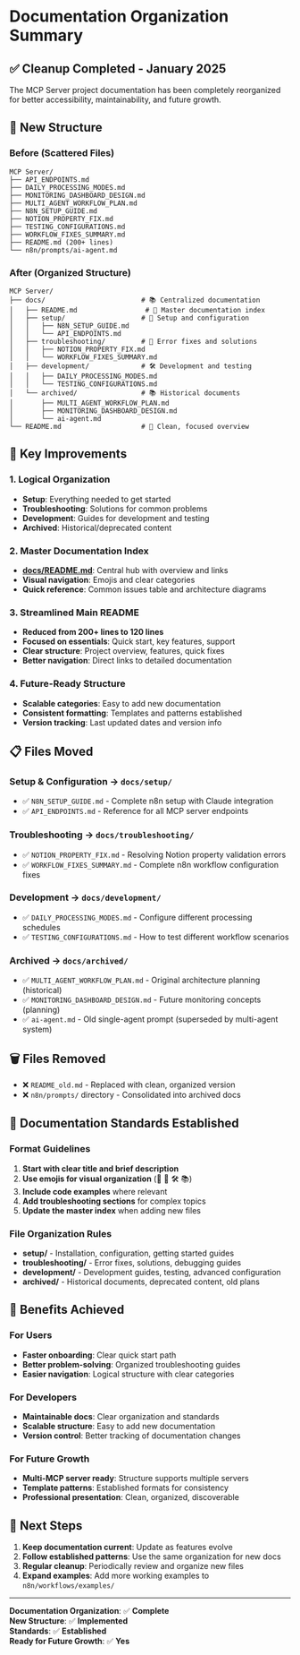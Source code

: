 # Documentation Organization Summary

## ✅ **Cleanup Completed - January 2025**

The MCP Server project documentation has been completely reorganized for better accessibility, maintainability, and future growth.

## 📂 **New Structure**

### Before (Scattered Files)
```
MCP Server/
├── API_ENDPOINTS.md
├── DAILY_PROCESSING_MODES.md
├── MONITORING_DASHBOARD_DESIGN.md
├── MULTI_AGENT_WORKFLOW_PLAN.md
├── N8N_SETUP_GUIDE.md
├── NOTION_PROPERTY_FIX.md
├── TESTING_CONFIGURATIONS.md
├── WORKFLOW_FIXES_SUMMARY.md
├── README.md (200+ lines)
└── n8n/prompts/ai-agent.md
```

### After (Organized Structure)
```
MCP Server/
├── docs/                        # 📚 Centralized documentation
│   ├── README.md                 # 📄 Master documentation index
│   ├── setup/                   # 🚀 Setup and configuration
│   │   ├── N8N_SETUP_GUIDE.md
│   │   └── API_ENDPOINTS.md
│   ├── troubleshooting/         # 🔧 Error fixes and solutions
│   │   ├── NOTION_PROPERTY_FIX.md
│   │   └── WORKFLOW_FIXES_SUMMARY.md
│   ├── development/             # 🛠️ Development and testing
│   │   ├── DAILY_PROCESSING_MODES.md
│   │   └── TESTING_CONFIGURATIONS.md
│   └── archived/                # 📚 Historical documents
│       ├── MULTI_AGENT_WORKFLOW_PLAN.md
│       ├── MONITORING_DASHBOARD_DESIGN.md
│       └── ai-agent.md
└── README.md                    # 🎯 Clean, focused overview
```

## 🎯 **Key Improvements**

### 1. **Logical Organization**
- **Setup**: Everything needed to get started
- **Troubleshooting**: Solutions for common problems
- **Development**: Guides for development and testing
- **Archived**: Historical/deprecated content

### 2. **Master Documentation Index**
- **[docs/README.md](./README.md)**: Central hub with overview and links
- **Visual navigation**: Emojis and clear categories
- **Quick reference**: Common issues table and architecture diagrams

### 3. **Streamlined Main README**
- **Reduced from 200+ lines to 120 lines**
- **Focused on essentials**: Quick start, key features, support
- **Clear structure**: Project overview, features, quick fixes
- **Better navigation**: Direct links to detailed documentation

### 4. **Future-Ready Structure**
- **Scalable categories**: Easy to add new documentation
- **Consistent formatting**: Templates and patterns established
- **Version tracking**: Last updated dates and version info

## 📋 **Files Moved**

### Setup & Configuration → `docs/setup/`
- ✅ `N8N_SETUP_GUIDE.md` - Complete n8n setup with Claude integration
- ✅ `API_ENDPOINTS.md` - Reference for all MCP server endpoints

### Troubleshooting → `docs/troubleshooting/`
- ✅ `NOTION_PROPERTY_FIX.md` - Resolving Notion property validation errors
- ✅ `WORKFLOW_FIXES_SUMMARY.md` - Complete n8n workflow configuration fixes

### Development → `docs/development/`
- ✅ `DAILY_PROCESSING_MODES.md` - Configure different processing schedules
- ✅ `TESTING_CONFIGURATIONS.md` - How to test different workflow scenarios

### Archived → `docs/archived/`
- ✅ `MULTI_AGENT_WORKFLOW_PLAN.md` - Original architecture planning (historical)
- ✅ `MONITORING_DASHBOARD_DESIGN.md` - Future monitoring concepts (planning)
- ✅ `ai-agent.md` - Old single-agent prompt (superseded by multi-agent system)

## 🗑️ **Files Removed**
- ❌ `README_old.md` - Replaced with clean, organized version
- ❌ `n8n/prompts/` directory - Consolidated into archived docs

## 📝 **Documentation Standards Established**

### Format Guidelines
1. **Start with clear title and brief description**
2. **Use emojis for visual organization** (🚀 🔧 🛠️ 📚)
3. **Include code examples** where relevant
4. **Add troubleshooting sections** for complex topics
5. **Update the master index** when adding new files

### File Organization Rules
- **setup/** - Installation, configuration, getting started guides
- **troubleshooting/** - Error fixes, solutions, debugging guides
- **development/** - Development guides, testing, advanced configuration
- **archived/** - Historical documents, deprecated content, old plans

## 🎉 **Benefits Achieved**

### For Users
- **Faster onboarding**: Clear quick start path
- **Better problem-solving**: Organized troubleshooting guides
- **Easier navigation**: Logical structure with clear categories

### For Developers
- **Maintainable docs**: Clear organization and standards
- **Scalable structure**: Easy to add new documentation
- **Version control**: Better tracking of documentation changes

### For Future Growth
- **Multi-MCP server ready**: Structure supports multiple servers
- **Template patterns**: Established formats for consistency
- **Professional presentation**: Clean, organized, discoverable

## 🔮 **Next Steps**

1. **Keep documentation current**: Update as features evolve
2. **Follow established patterns**: Use the same organization for new docs
3. **Regular cleanup**: Periodically review and organize new files
4. **Expand examples**: Add more working examples to `n8n/workflows/examples/`

---

**Documentation Organization**: ✅ **Complete**  
**New Structure**: ✅ **Implemented**  
**Standards**: ✅ **Established**  
**Ready for Future Growth**: ✅ **Yes** 
